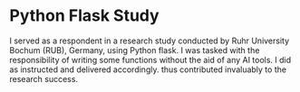 # Python Flask Study

I served as a respondent in a research study conducted by Ruhr University Bochum (RUB), Germany, using Python flask. I was tasked with the responsibility of writing some functions without the aid of any AI tools. I did as instructed and delivered accordingly.  thus contributed invaluably to the research success. 